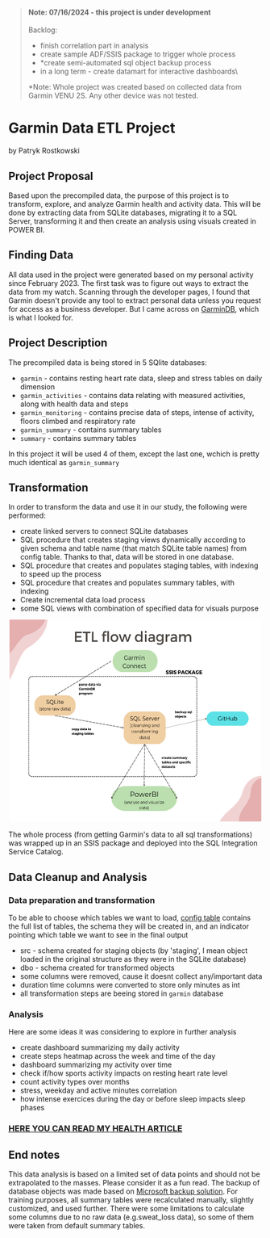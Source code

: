 > #### Note: 07/16/2024 - this project is under development
> Backlog:
> - finish correlation part in analysis
> - create sample ADF/SSIS package to trigger whole process
> - *create semi-automated sql object backup process
> - in a long term - create datamart for interactive dashboards\
>   
> *Note: Whole project was created based on collected data from Garmin VENU 2S. Any other device was not tested.


# Garmin Data ETL Project 
by Patryk Rostkowski

## Project Proposal
Based upon the precompiled data, the purpose of this project is to transform, explore, and analyze Garmin health and activity data. This will be done by extracting data from SQLite databases, migrating it to a SQL Server, transforming it and then create an analysis using visuals created in POWER BI. 

## Finding Data
All data used in the project were generated based on my personal activity since February 2023. The first task was to figure out ways to extract the data from my watch. Scanning through the developer pages, I found that Garmin doesn't provide any tool to extract personal data unless you request for access as a business developer. But I came across on [GarminDB](https://github.com/tcgoetz/GarminDB), which is what I looked for.  

## Project Description
The precompiled data is being stored in 5 SQlite databases:
- `garmin`              - contains resting heart rate data, sleep and stress tables on daily dimension
- `garmin_activities`   - contains data relating with measured activities, along with health data and steps
- `garmin_monitoring`   - contains precise data of steps, intense of activity, floors climbed and respiratory rate
- `garmin_summary`      - contains summary tables
- `summary`             - contains summary tables
  
In this project it will be used 4 of them, except the last one, wchich is pretty much identical as `garmin_summary`

## Transformation
In order to transform the data and use it in our study, the following were performed:
- create linked servers to connect SQLite databases
- SQL procedure that creates staging views dynamically according to given schema and table name (that match SQLite table names) from config table. Thanks to that, data will be stored in one database.
- SQL procedure that creates and populates staging tables, with indexing to speed up the process
- SQL procedure that creates and populates summary tables, with indexing
- Create incremental data load process
- some SQL views with combination of specified data for visuals purpose

<p align="center">
  <img width="500" height="400" src="https://github.com/patrykrostkowski/Garmin-Data-ETL-Project/blob/dev/screenshots/etl_flow_diagram.png">
</p>


The whole process (from getting Garmin's data to all sql transformations) was wrapped up in an SSIS package and deployed into the SQL Integration Service Catalog.

## Data Cleanup and Analysis
### Data preparation and transformation 
To be able to choose which tables we want to load, [config table](https://github.com/patrykrostkowski/Garmin-Data-ETL-Project/blob/dev/screenshots/config_table.png) contains the full list of tables, the schema they will be created in, and an indicator pointing which table we want to see in the final output
- src - schema created for staging objects (by 'staging', I mean object loaded in the original structure as they were in the SQLite database)
- dbo - schema created for transformed objects
- some columns were removed, cause it doesnt collect any/important data
- duration time columns were converted to store only minutes as int
- all transformation steps are beeing stored in `garmin` database

### Analysis
Here are some ideas it was considering to explore in further analysis
- create dashboard summarizing my daily activity
- create steps heatmap across the week and time of the day
- dashboard summarizing my activity over time
- check if/how sports activity impacts on resting heart rate level
- count activity types over months
- stress, weekday and active minutes correlation
- how intense exercices during the day or before sleep impacts sleep phases
  
### [HERE YOU CAN READ MY HEALTH ARTICLE](https://github.com/patrykrostkowski/Garmin-Data-ETL-Project/blob/dev/health_analysis/Analysis.md)

## End notes
This data analysis is based on a limited set of data points and should not be extrapolated to the masses. Please consider it as a fun read.
The backup of database objects was made based on [Microsoft backup solution](https://github.com/microsoft/mssql-scripter).
For training purposes, all summary tables were recalculated manually, slightly customized, and used further. 
There were some limitations to calculate some columns due to no raw data (e.g.sweat_loss data), so some of them were taken from default summary tables.



